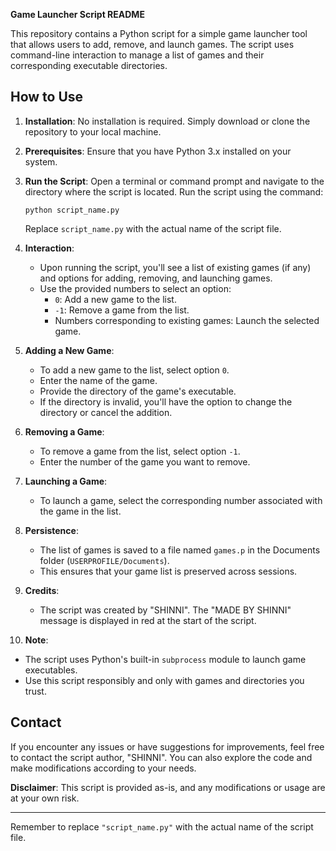 **Game Launcher Script README**

This repository contains a Python script for a simple game launcher tool that allows users to add, remove, and launch games. The script uses command-line interaction to manage a list of games and their corresponding executable directories.

## How to Use

1. **Installation**: No installation is required. Simply download or clone the repository to your local machine.

2. **Prerequisites**: Ensure that you have Python 3.x installed on your system.

3. **Run the Script**: Open a terminal or command prompt and navigate to the directory where the script is located. Run the script using the command:

   ```
   python script_name.py
   ```

   Replace `script_name.py` with the actual name of the script file.

4. **Interaction**:
   - Upon running the script, you'll see a list of existing games (if any) and options for adding, removing, and launching games.
   - Use the provided numbers to select an option:
     - `0`: Add a new game to the list.
     - `-1`: Remove a game from the list.
     - Numbers corresponding to existing games: Launch the selected game.

5. **Adding a New Game**:
   - To add a new game to the list, select option `0`.
   - Enter the name of the game.
   - Provide the directory of the game's executable.
   - If the directory is invalid, you'll have the option to change the directory or cancel the addition.

6. **Removing a Game**:
   - To remove a game from the list, select option `-1`.
   - Enter the number of the game you want to remove.

7. **Launching a Game**:
   - To launch a game, select the corresponding number associated with the game in the list.

8. **Persistence**:
   - The list of games is saved to a file named `games.p` in the Documents folder (`USERPROFILE/Documents`).
   - This ensures that your game list is preserved across sessions.

9. **Credits**:
   - The script was created by "SHINNI". The "MADE BY SHINNI" message is displayed in red at the start of the script.

10. **Note**:
   - The script uses Python's built-in `subprocess` module to launch game executables.
   - Use this script responsibly and only with games and directories you trust.

## Contact
If you encounter any issues or have suggestions for improvements, feel free to contact the script author, "SHINNI". You can also explore the code and make modifications according to your needs.

**Disclaimer**: This script is provided as-is, and any modifications or usage are at your own risk.

---
Remember to replace `"script_name.py"` with the actual name of the script file.

